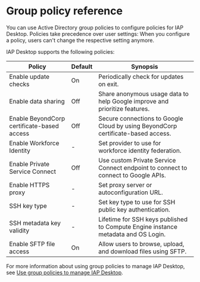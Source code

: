 # Group policy reference

You can use Active Directory group policies to configure policies for IAP Desktop. Policies take
precedence over user settings: When you configure a policy, users can't change the respective
setting anymore. 

IAP Desktop supports the following policies:

| Policy                                     | Default | Synopsis                                                                          |
|--------------------------------------------|---------|-----------------------------------------------------------------------------------|
| Enable update checks                       | On      | Periodically check for updates on exit.                                           |
| Enable data sharing                        | Off     | Share anonymous usage data to help Google improve and prioritize features.        |
| Enable BeyondCorp certificate-based access | Off     | Secure connections to Google Cloud by using BeyondCorp certificate-based access.  |
| Enable Workforce Identity                  | -       | Set provider to use for workforce identity federation.                            |
| Enable Private Service Connect             | Off     | Use custom Private Service Connect endpoint to connect to connect to Google APIs. |
| Enable HTTPS proxy                         | -       | Set proxy server or autoconfiguration URL.                                        |
| SSH key type                               | -       | Set key type to use for SSH public key authentication.                            |
| SSH metadata key validity                  | -       | Lifetime for SSH keys published to Compute Engine instance metadata and OS Login. |
| Enable SFTP file access                    | On      | Allow users to browse, upload, and download files using SFTP.                     |       


For more information about using group policies to manage IAP Desktop, see
[Use group policies to manage IAP Desktop](group-policies.md).
